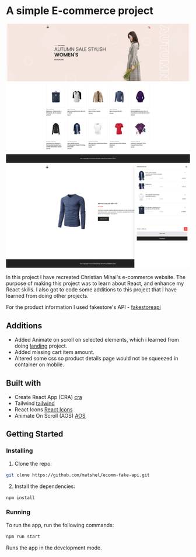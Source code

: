 # A simple E-commerce project

![image](https://github.com/matshel/ecomm-fake-api/blob/master/src/assets/images/homepage.png)
![image](https://github.com/matshel/ecomm-fake-api/blob/master/src/assets/images/product-page.png)

In this project I have recreated Christian Mihai's e-commerce website.
The purpose of making this project was to learn about React, and enhance my React skills.
I also got to code some additions to this project that I have learned from doing other projects.

For the product information I used fakestore's API - [fakestoreapi](https://fakestoreapi.com/) 

## Additions

- Added Animate on scroll on selected elements, which i learned from doing [landing](https://github.com/matshel/landing) project.
- Added missing cart item amount.
- Altered some css so product details page would not be squeezed in container on mobile.

## Built with

- Create React App (CRA) [cra](https://create-react-app.dev/)
- Tailwind [tailwind](https://tailwindcss.com/)
- React Icons [React Icons](https://react-icons.github.io/react-icons/)
- Animate On Scroll (AOS) [AOS](https://michalsnik.github.io/aos/)

## Getting Started

### Installing

1. Clone the repo:

```bash
git clone https://github.com/matshel/ecomm-fake-api.git
```

2. Install the dependencies:

```
npm install
```

### Running

To run the app, run the following commands:

```bash
npm run start
```

Runs the app in the development mode.

